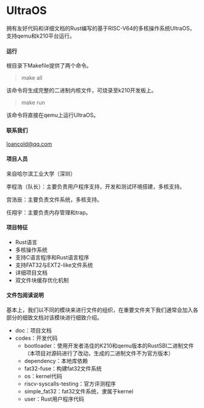 # UltraOS

拥有友好代码和详细文档的Rust编写的基于RISC-V64的多核操作系统UltraOS，支持qemu和k210平台运行。

#### 运行
根目录下Makefile提供了两个命令。

> make all

该命令将生成完整的二进制内核文件，可烧录至k210开发板上。

> make run

该命令将直接在qemu上运行UltraOS。

#### 联系我们

[loancold@qq.com](mailto:loancold@qq.com)

#### 项目人员

来自哈尔滨工业大学（深圳）

李程浩（队长）：主要负责用户程序支持，开发和测试环境搭建，多核支持。

宫浩辰：主要负责文件系统，多核支持。

任翔宇：主要负责内存管理和trap。

#### 项目特征

- Rust语言
- 多核操作系统
- 支持C语言程序和Rust语言程序
- 支持FAT32与EXT2-like文件系统
- 详细项目文档
- 双文件块缓存优化机制

#### 文件包阅读说明

基本上，我们以不同的模块来进行文件的组织，在重要文件夹下我们通常会加入各部分的细致文档对该模块进行细致介绍。

- doc：项目文档
- codes：开发代码
  - bootloader：使用开发者洛佳的K210和qemu版本的RustSBI二进制文件（本项目对源码进行了改动，生成的二进制文件不为官方版本）
  - dependency：本地库依赖
  - fat32-fuse：构建fat32文件系统
  - os：kernel代码
  - riscv-syscalls-testing：官方评测程序
  - simple_fat32：fat32文件系统，隶属于kernel
  - user：Rust用户程序代码


